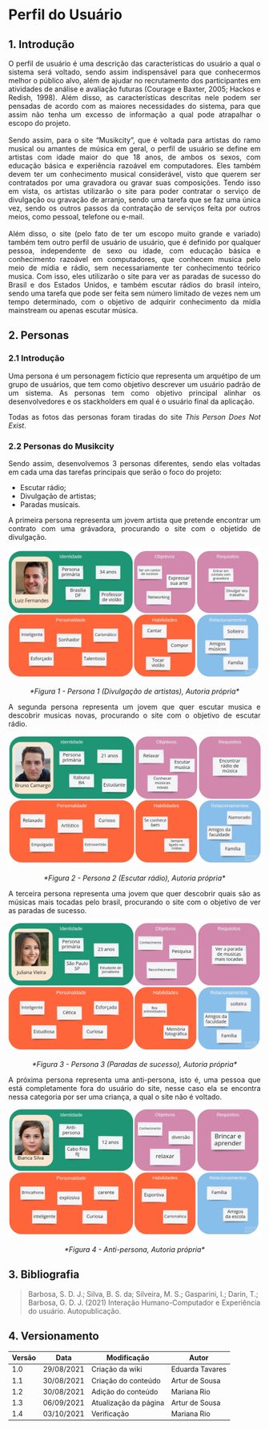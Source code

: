 # Perfil do Usuário

## 1. Introdução
<p style="text-align: justify">
O perfil de usuário é uma descrição das características do usuário a qual o sistema será voltado, sendo assim indispensável para que conhecermos melhor o público alvo, além de ajudar no recrutamento dos participantes em atividades de análise e avaliação futuras (Courage e Baxter, 2005; Hackos e Redish, 1998). Além disso, as características descritas nele podem ser pensadas de acordo com as maiores necessidades do sistema, para que assim não tenha um excesso de informação a qual pode atrapalhar o escopo do projeto.
<br><br>
Sendo assim, para o site “Musikcity”, que é voltada para artistas do ramo musical ou amantes de música em geral, o perfil de usuário se define em artistas com idade maior do que 18 anos, de ambos os sexos, com educação básica e experiência razoável em computadores. Eles também devem ter um conhecimento musical considerável, visto que querem ser contratados por uma gravadora ou gravar suas composições. Tendo isso em vista, os artistas utilizarão o site para poder contratar o serviço de divulgação ou gravação de arranjo, sendo uma tarefa que se faz uma única vez, sendo os outros passos da contratação de serviços feita por outros meios, como pessoal, telefone ou e-mail.
<br><br>
Além disso, o site (pelo fato de ter um escopo muito grande e variado) também tem outro perfil de usuário de usuário, que é definido por qualquer pessoa, independente de sexo ou idade, com educação básica e conhecimento razoável em computadores, que conhecem musica pelo meio de mídia e rádio, sem necessariamente ter conhecimento teórico musica. Com isso, eles utilizarão o site para ver as paradas de sucesso do Brasil e dos Estados Unidos, e também escutar rádios do brasil inteiro, sendo uma tarefa que pode ser feita sem número limitado de vezes nem um tempo determinado, com o objetivo de adquirir conhecimento da mídia mainstream ou apenas escutar música.</p>

## 2. Personas

### 2.1 Introdução
<p style="text-align: justify">
Uma persona é um personagem fictício que representa um arquétipo de um grupo de usuários, que tem como objetivo descrever um usuário padrão de um sistema. As personas tem como objetivo principal alinhar os desenvolvedores e os stackholders em qual é o usuário final da aplicação.
</p>

<p style="text-align: justify">
Todas as fotos das personas foram tiradas do site <i> This Person Does Not Exist</i>.
</p>

### 2.2 Personas do Musikcity
<p style="text-align: justify">
Sendo assim, desenvolvemos 3 personas diferentes, sendo elas voltadas em cada uma das tarefas principais que serão o foco do projeto: 
</p>

- Escutar rádio;
- Divulgação de artistas;
- Paradas musicais.
 
<p style="text-align: justify">
A primeira persona representa um jovem artista que pretende encontrar um contrato com uma grávadora, procurando o site com o objetido de divulgação.
</p>

![](img/Persona1.jpg)

<p style="text-align: center; font-style: italic">
*Figura 1 -  Persona 1 (Divulgação de artistas), Autoria própria*
</p>

<p style="text-align: justify">
A segunda persona representa um jovem que quer escutar musica e descobrir musicas novas,  procurando o site com o objetivo de escutar rádio.
</p>

![](img/Persona2.jpg)

<p style="text-align: center; font-style: italic">
*Figura 2 -  Persona 2 (Escutar rádio), Autoria própria*
</p>

<p style="text-align: justify">
A terceira persona representa uma jovem que quer descobrir quais são as músicas mais tocadas pelo brasil,  procurando o site com o objetivo de ver as paradas de sucesso.
</p>

![](img/Persona3.jpg)

<p style="text-align: center; font-style: italic">
*Figura 3 -  Persona 3 (Paradas de sucesso), Autoria própria*
</p>

<p style="text-align: justify">
A próxima persona representa uma anti-persona, isto é, uma pessoa que está completamente fora do usuário do site, nesse caso ela se encontra nessa categoria por ser uma criança, a qual o site não é voltado.
</p>

![](img/Anti-persona.jpg)

<p style="text-align: center; font-style: italic">
*Figura 4 -  Anti-persona, Autoria própria*
</p>

## 3. Bibliografia 

>Barbosa, S. D. J.; Silva, B. S. da; Silveira, M. S.; Gasparini, I.; Darin, T.; Barbosa, G. D. J. (2021) Interação Humano-Computador e Experiência do usuário. Autopublicação.

## 4. Versionamento
Versão|Data      |Modificação          |Autor
------|----------|---------------------|--------
1.0   |29/08/2021|Criação da wiki      | Eduarda Tavares
1.1   |30/08/2021|Criação do conteúdo  | Artur de Sousa
1.2   |30/08/2021|Adição do conteúdo   | Mariana Rio
1.3   |06/09/2021|Atualização da página| Artur de Sousa
1.4   |03/10/2021|Verificação          | Mariana Rio
